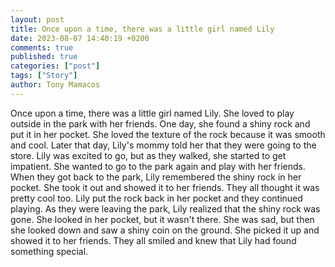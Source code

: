```yaml
---
layout: post
title: Once upon a time, there was a little girl named Lily
date: 2023-08-07 14:40:19 +0200
comments: true
published: true
categories: ["post"]
tags: ["Story"]
author: Tony Mamacos
---
```

Once upon a time, there was a little girl named Lily. She loved to play outside in the park with her friends. One day, she found a shiny rock and put it in her pocket. She loved the texture of the rock because it was smooth and cool.
Later that day, Lily's mommy told her that they were going to the store. Lily was excited to go, but as they walked, she started to get impatient. She wanted to go to the park again and play with her friends.
When they got back to the park, Lily remembered the shiny rock in her pocket. She took it out and showed it to her friends. They all thought it was pretty cool too. Lily put the rock back in her pocket and they continued playing.
As they were leaving the park, Lily realized that the shiny rock was gone. She looked in her pocket, but it wasn't there. She was sad, but then she looked down and saw a shiny coin on the ground. She picked it up and showed it to her friends. They all smiled and knew that Lily had found something special.
